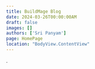 ```yaml
---
title: BuildMage Blog
date: 2024-03-26T00:00:00AM
draft: false
images: []
authors: ['Sri Panyam']
page: HomePage
location: "BodyView.ContentView"
---
```


.
